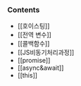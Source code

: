 ### Contents
- [[호이스팅]]
- [[전역 변수]]
- [[콜백함수]]
- [[JS비동기처리과정]]
- [[promise]]
- [[async&await]]
- [[this]]